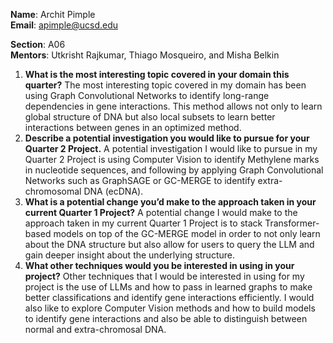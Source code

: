 **Name**: Archit Pimple\
**Email**: apimple@ucsd.edu

**Section**: A06\
**Mentors**: Utkrisht Rajkumar, Thiago Mosqueiro, and Misha Belkin

1. **What is the most interesting topic covered in your domain this quarter?**
   The most interesting topic covered in my domain has been using Graph Convolutional Networks to identify long-range dependencies in gene interactions. This method allows not only to learn global structure of DNA but also local subsets to learn better interactions between genes in an optimized method.
2. **Describe a potential investigation you would like to pursue for your Quarter 2 Project.**
   A potential investigation I would like to pursue in my Quarter 2 Project is using Computer Vision to identify Methylene marks in nucleotide sequences, and following by applying Graph Convolutional Networks such as GraphSAGE or GC-MERGE to identify extra-chromosomal DNA (ecDNA).
3. **What is a potential change you’d make to the approach taken in your current Quarter 1 Project?**
   A potential change I would make to the approach taken in my current Quarter 1 Project is to stack Transformer-based models on top of the GC-MERGE model in order to not only learn about the DNA structure but also allow for users to query the LLM and gain deeper insight about the underlying structure.
4. **What other techniques would you be interested in using in your project?**
   Other techniques that I would be interested in using for my project is the use of LLMs and how to pass in learned graphs to make better classifications and identify gene interactions efficiently. I would also like to explore Computer Vision methods and how to build models to identify gene interactions and also be able to distinguish between normal and extra-chromosal DNA.
